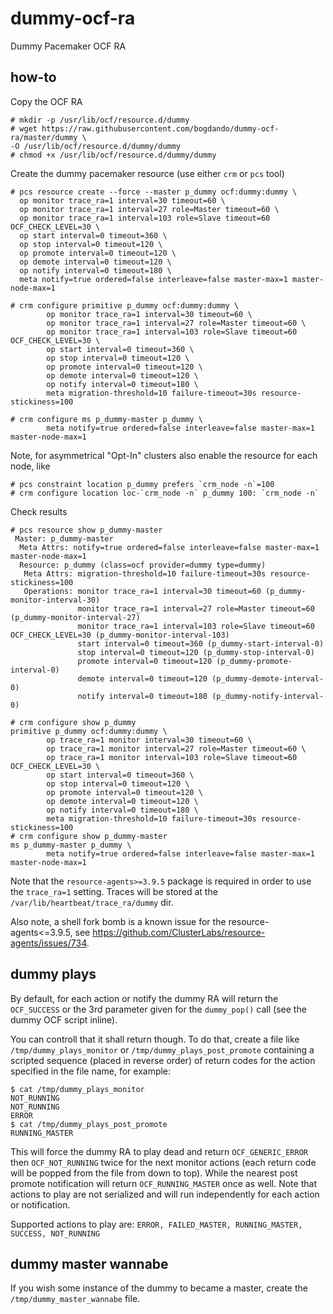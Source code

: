 # dummy-ocf-ra
Dummy Pacemaker OCF RA

## how-to
Copy the OCF RA
```
# mkdir -p /usr/lib/ocf/resource.d/dummy
# wget https://raw.githubusercontent.com/bogdando/dummy-ocf-ra/master/dummy \
-O /usr/lib/ocf/resource.d/dummy/dummy
# chmod +x /usr/lib/ocf/resource.d/dummy/dummy
```

Create the dummy pacemaker resource (use either ``crm`` or ``pcs`` tool)
```
# pcs resource create --force --master p_dummy ocf:dummy:dummy \
  op monitor trace_ra=1 interval=30 timeout=60 \
  op monitor trace_ra=1 interval=27 role=Master timeout=60 \
  op monitor trace_ra=1 interval=103 role=Slave timeout=60 OCF_CHECK_LEVEL=30 \
  op start interval=0 timeout=360 \
  op stop interval=0 timeout=120 \
  op promote interval=0 timeout=120 \
  op demote interval=0 timeout=120 \
  op notify interval=0 timeout=180 \
  meta notify=true ordered=false interleave=false master-max=1 master-node-max=1

# crm configure primitive p_dummy ocf:dummy:dummy \
        op monitor trace_ra=1 interval=30 timeout=60 \
        op monitor trace_ra=1 interval=27 role=Master timeout=60 \
        op monitor trace_ra=1 interval=103 role=Slave timeout=60 OCF_CHECK_LEVEL=30 \
        op start interval=0 timeout=360 \
        op stop interval=0 timeout=120 \
        op promote interval=0 timeout=120 \
        op demote interval=0 timeout=120 \
        op notify interval=0 timeout=180 \
        meta migration-threshold=10 failure-timeout=30s resource-stickiness=100

# crm configure ms p_dummy-master p_dummy \
        meta notify=true ordered=false interleave=false master-max=1 master-node-max=1
```

Note, for asymmetrical "Opt-In" clusters also enable the resource for each node, like
```
# pcs constraint location p_dummy prefers `crm_node -n`=100
# crm configure location loc-`crm_node -n` p_dummy 100: `crm_node -n`
```

Check results
```
# pcs resource show p_dummy-master
 Master: p_dummy-master
  Meta Attrs: notify=true ordered=false interleave=false master-max=1 master-node-max=1
  Resource: p_dummy (class=ocf provider=dummy type=dummy)
   Meta Attrs: migration-threshold=10 failure-timeout=30s resource-stickiness=100
   Operations: monitor trace_ra=1 interval=30 timeout=60 (p_dummy-monitor-interval-30)
               monitor trace_ra=1 interval=27 role=Master timeout=60 (p_dummy-monitor-interval-27)
               monitor trace_ra=1 interval=103 role=Slave timeout=60 OCF_CHECK_LEVEL=30 (p_dummy-monitor-interval-103)
               start interval=0 timeout=360 (p_dummy-start-interval-0)
               stop interval=0 timeout=120 (p_dummy-stop-interval-0)
               promote interval=0 timeout=120 (p_dummy-promote-interval-0)
               demote interval=0 timeout=120 (p_dummy-demote-interval-0)
               notify interval=0 timeout=180 (p_dummy-notify-interval-0)

# crm configure show p_dummy
primitive p_dummy ocf:dummy:dummy \
        op trace_ra=1 monitor interval=30 timeout=60 \
        op trace_ra=1 monitor interval=27 role=Master timeout=60 \
        op trace_ra=1 monitor interval=103 role=Slave timeout=60 OCF_CHECK_LEVEL=30 \
        op start interval=0 timeout=360 \
        op stop interval=0 timeout=120 \
        op promote interval=0 timeout=120 \
        op demote interval=0 timeout=120 \
        op notify interval=0 timeout=180 \
        meta migration-threshold=10 failure-timeout=30s resource-stickiness=100
# crm configure show p_dummy-master
ms p_dummy-master p_dummy \
        meta notify=true ordered=false interleave=false master-max=1 master-node-max=1
```

Note that the ``resource-agents>=3.9.5`` package is required in order to use the
``trace_ra=1`` setting. Traces will be stored at the
``/var/lib/heartbeat/trace_ra/dummy`` dir.

Also note, a shell fork bomb is a known issue for the resource-agents<=3.9.5,
see https://github.com/ClusterLabs/resource-agents/issues/734.

## dummy plays
By default, for each action or notify the dummy RA will return the
``OCF_SUCCESS`` or the 3rd parameter given for the ``dummy_pop()`` call
(see the dummy OCF script inline).

You can controll that it shall return though. To do that, create a file like
``/tmp/dummy_plays_monitor`` or ``/tmp/dummy_plays_post_promote`` containing a
scripted sequence (placed in reverse order) of return codes for the action
specified in the file name, for example:
```
$ cat /tmp/dummy_plays_monitor
NOT_RUNNING
NOT_RUNNING
ERROR
$ cat /tmp/dummy_plays_post_promote
RUNNING_MASTER
```
This will force the dummy RA to play dead and return ``OCF_GENERIC_ERROR``
then ``OCF_NOT_RUNNING`` twice for the next monitor actions (each return
code will be popped from the file from down to top). While the nearest post
promote notification will return ``OCF_RUNNING_MASTER`` once as well.
Note that actions to play are not serialized and will run independently
for each action or notification.

Supported actions to play are:
``ERROR, FAILED_MASTER, RUNNING_MASTER, SUCCESS, NOT_RUNNING``

## dummy master wannabe
If you wish some instance of the dummy to became a master, create
the ``/tmp/dummy_master_wannabe`` file.
